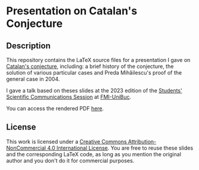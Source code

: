 # Presentation on Catalan's Conjecture

## Description

This repository contains the LaTeX source files for a presentation I gave on [Catalan's conjecture](https://en.wikipedia.org/wiki/Catalan%27s_conjecture), including: a brief history of the conjecture, the solution of various particular cases and Preda Mihăilescu's proof of the general case in 2004.

I gave a talk based on theses slides at the 2023 edition of the [Students' Scientific Communications Session](https://fmi.unibuc.ro/sesiune-de-comunicari-stiintifice-studentesti/) at [FMI-UniBuc](https://fmi.unibuc.ro/).

You can access the rendered PDF [here](https://github.com/GabrielMajeri/catalans-conjecture-presentation/releases/tag/v1.0).

## License

This work is licensed under a <a rel="license" href="http://creativecommons.org/licenses/by-nc/4.0/">Creative Commons Attribution-NonCommercial 4.0 International License</a>. You are free to reuse these slides and the corresponding LaTeX code, as long as you mention the original author and you don't do it for commercial purposes.
